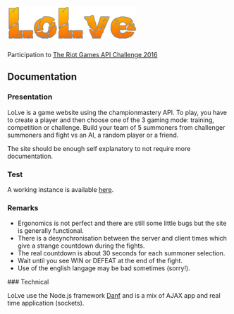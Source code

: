 ![lolve](resource/public/img/lolve.png)
=======================================

Participation to [The Riot Games API Challenge 2016](https://developer.riotgames.com/discussion/announcements/show/eoq3tZd1)

Documentation
-------------

### Presentation

LoLve is a game website using the championmastery API. To play, you have to create a player and then choose one of the 3 gaming mode: training, competition or challenge. Build your team of 5 summoners from challenger summoners and fight vs an AI, a random player or a friend.

The site should be enough self explanatory to not require more documentation.

### Test

A working instance is available [here](http://www.lolve.lol/).

### Remarks

- Ergonomics is not perfect and there are still some little bugs but the site is generally functional.
- There is a desynchronisation between the server and client times which give a strange countdown during the fights.
- The real countdown is about 30 seconds for each summoner selection.
- Wait until you see WIN or DEFEAT at the end of the fight.
- Use of the english langage may be bad sometimes (sorry!).

### Technical

LoLve use the Node.js framework [Danf](https://github.com/gnodi/danf) and is a mix of AJAX app and real time application (sockets).